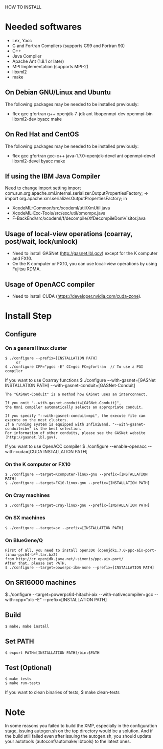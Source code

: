 HOW TO INSTALL

# Needed softwares
 * Lex, Yacc
 * C and Fortran Compilers (supports C99 and Fortran 90)
 * C++
 * Java Compiler
 * Apache Ant (1.8.1 or later)
 * MPI Implementation (supports MPI-2)
 * libxml2
 * make

## On Debian GNU/Linux and Ubuntu
 The following packages may be needed to be installed previously:

 * flex gcc gfortran g++ openjdk-7-jdk ant libopenmpi-dev openmpi-bin libxml2-dev byacc make

## On Red Hat and CentOS
 The following packages may be needed to be installed previously:

 * flex gcc gfortran gcc-c++ java-1.7.0-openjdk-devel ant openmpi-devel libxml2-devel byacc make

## If using the IBM Java Compiler
 Need to change import setting
 import com.sun.org.apache.xml.internal.serializer.OutputPropertiesFactory; ->  import org.apache.xml.serializer.OutputPropertiesFactory;
 in 
 * XcodeML-Common/src/xcodeml/util/XmUtil.java
 * XcodeML-Exc-Tools/src/exc/util/omompx.java
 * F-BackEnd/src/xcodeml/f/decompile/XfDecompileDomVisitor.java

## Usage of local-view operations (coarray, post/wait, lock/unlock)
 * Need to install GASNet (http://gasnet.lbl.gov) except for the K computer and FX10.
 * On the K computer or FX10, you can use local-view operations by using Fujitsu RDMA.

## Usage of OpenACC compiler
 * Need to install CUDA (https://developer.nvidia.com/cuda-zone).

# Install Step
## Configure
### On a general linux cluster
    $ ./configure --prefix=[INSTALLATION PATH]
         or
    $ ./configure CPP="pgcc -E" CC=gcc FC=gfortran  // To use a PGI compiler

 If you want to use Coarray functions
    $ ./configure --with-gasnet=[GASNet INSTALLATION PATH] --with-gasnet-conduit=[GASNet-Conduit]

    The "GASNet-Conduit" is a method how GASnet uses an interconnect.

    If you omit "--with-gasnet-conduit=[GASNet-Conduit]",
    the Omni compiler automatically selects an appropriate conduit.

    If you specify "--with-gasnet-conduit=mpi", the execute file can execute on the most clusters.
    If a running system is equipped with InfiniBand, "--with-gasnet-conduit=ibv" is the best selection.
    For information of other conduits, please see the GASNet website (http://gasnet.lbl.gov).

 If you want to use OpenACC compiler
    $ ./configure --enable-openacc --with-cuda=[CUDA INSTALLATION PATH]

### On the K computer or FX10
    $ ./configure --target=Kcomputer-linux-gnu --prefix=[INSTALLATION PATH]
    $ ./configure --target=FX10-linux-gnu --prefix=[INSTALLATION PATH]

### On Cray machines
    $ ./configure --target=Cray-linux-gnu --prefix=[INSTALLATION PATH]

### On SX machines
    $ ./configure --target=sx --prefix=[INSTALLATION PATH]

### On BlueGene/Q
    First of all, you need to install openJDK (openjdk1.7.0-ppc-aix-port-linux-ppc64-b**.tar.bz2)
    from http://cr.openjdk.java.net/~simonis/ppc-aix-port/
    After that, please set PATH.
    $ ./configure --target=powerpc-ibm-none --prefix=[INSTALLATION PATH]
## On SR16000 machines
   $ ./configure --target=powerpc64-hitachi-aix  --with-nativecompiler=gcc --with-cpp="xlc -E" --prefix=[INSTALLATION PATH]

## Build
    $ make; make install

## Set PATH
    $ export PATH=[INSTALLATION PATH]/bin:$PATH

## Test (Optional)
    $ make tests
    $ make run-tests

 If you want to clean binaries of tests,
    $ make clean-tests

# Note
 In some reasons you failed to build the XMP, especially in the configuration stage,
 issuing autogen.sh on the top directory would be a solution.
 And if the build still failed even after issuing the autogen.sh,
 you should update your autotools (autoconf/automake/libtools) to the latest ones.
